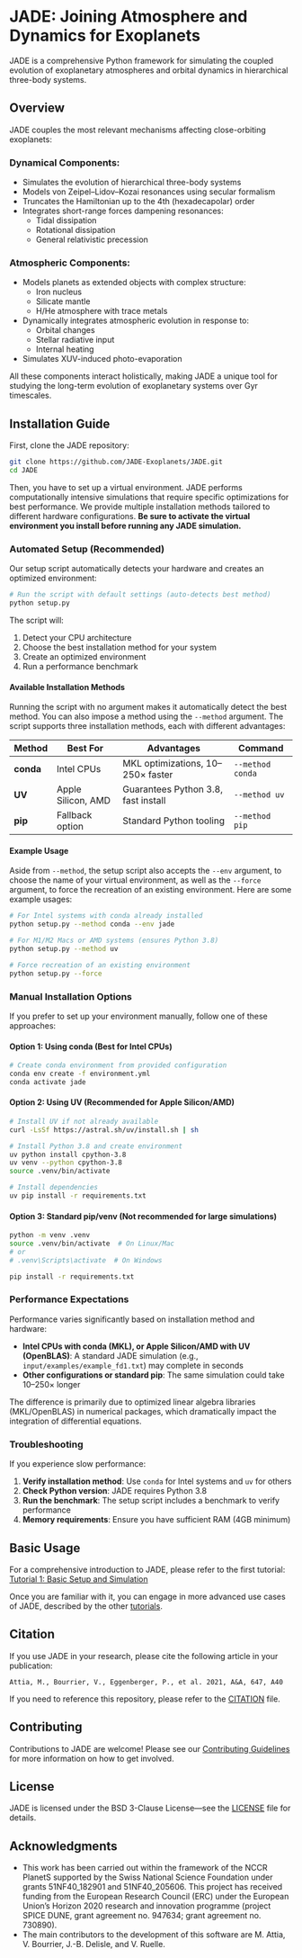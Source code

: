 # JADE: Joining Atmosphere and Dynamics for Exoplanets

JADE is a comprehensive Python framework for simulating the coupled evolution of exoplanetary atmospheres and orbital dynamics in hierarchical three-body systems.

## Overview

JADE couples the most relevant mechanisms affecting close-orbiting exoplanets:

### Dynamical Components:
- Simulates the evolution of hierarchical three-body systems
- Models von Zeipel–Lidov–Kozai resonances using secular formalism
- Truncates the Hamiltonian up to the 4th (hexadecapolar) order
- Integrates short-range forces dampening resonances:
  - Tidal dissipation
  - Rotational dissipation
  - General relativistic precession

### Atmospheric Components:
- Models planets as extended objects with complex structure:
  - Iron nucleus
  - Silicate mantle
  - H/He atmosphere with trace metals
- Dynamically integrates atmospheric evolution in response to:
  - Orbital changes
  - Stellar radiative input
  - Internal heating
- Simulates XUV-induced photo-evaporation

All these components interact holistically, making JADE a unique tool for studying the long-term evolution of exoplanetary systems over Gyr timescales.

## Installation Guide

First, clone the JADE repository:
   ```bash
   git clone https://github.com/JADE-Exoplanets/JADE.git
   cd JADE
   ```

Then, you have to set up a virtual environment. JADE performs computationally intensive simulations that require specific optimizations for best performance. We provide multiple installation methods tailored to different hardware configurations. **Be sure to activate the virtual environment you install before running any JADE simulation.**

### Automated Setup (Recommended)

Our setup script automatically detects your hardware and creates an optimized environment:

   ```bash
   # Run the script with default settings (auto-detects best method)
   python setup.py
   ```

The script will:
1. Detect your CPU architecture
2. Choose the best installation method for your system
3. Create an optimized environment
4. Run a performance benchmark

#### Available Installation Methods

Running the script with no argument makes it automatically detect the best method. You can also impose a method using the `--method` argument. The script supports three installation methods, each with different advantages:

| Method | Best For | Advantages | Command |
|--------|----------|------------|---------|
| **conda** | Intel CPUs | MKL optimizations, 10–250$\times$ faster | `--method conda` |
| **UV** | Apple Silicon, AMD | Guarantees Python 3.8, fast install | `--method uv` |
| **pip** | Fallback option | Standard Python tooling | `--method pip` |

#### Example Usage

Aside from `--method`, the setup script also accepts the `--env` argument, to choose the name of your virtual environment, as well as the `--force` argument, to force the recreation of an existing environment. Here are some example usages:

   ```bash
   # For Intel systems with conda already installed
   python setup.py --method conda --env jade
   
   # For M1/M2 Macs or AMD systems (ensures Python 3.8)
   python setup.py --method uv
   
   # Force recreation of an existing environment
   python setup.py --force
   ```

### Manual Installation Options

If you prefer to set up your environment manually, follow one of these approaches:

#### Option 1: Using conda (Best for Intel CPUs)

   ```bash
   # Create conda environment from provided configuration
   conda env create -f environment.yml
   conda activate jade
   ```

#### Option 2: Using UV (Recommended for Apple Silicon/AMD)

   ```bash
   # Install UV if not already available
   curl -LsSf https://astral.sh/uv/install.sh | sh
   
   # Install Python 3.8 and create environment
   uv python install cpython-3.8
   uv venv --python cpython-3.8
   source .venv/bin/activate
   
   # Install dependencies
   uv pip install -r requirements.txt
   ```

#### Option 3: Standard pip/venv (Not recommended for large simulations)

   ```bash
   python -m venv .venv
   source .venv/bin/activate  # On Linux/Mac
   # or
   # .venv\Scripts\activate  # On Windows
   
   pip install -r requirements.txt
   ```

### Performance Expectations

Performance varies significantly based on installation method and hardware:

- **Intel CPUs with conda (MKL), or Apple Silicon/AMD with UV (OpenBLAS)**: A standard JADE simulation (e.g., `input/examples/example_fd1.txt`) may complete in seconds
- **Other configurations or standard pip**: The same simulation could take 10–250$\times$ longer

The difference is primarily due to optimized linear algebra libraries (MKL/OpenBLAS) in numerical packages, which dramatically impact the integration of differential equations.

### Troubleshooting

If you experience slow performance:

1. **Verify installation method**: Use `conda` for Intel systems and `uv` for others
2. **Check Python version**: JADE requires Python 3.8
3. **Run the benchmark**: The setup script includes a benchmark to verify performance
4. **Memory requirements**: Ensure you have sufficient RAM (4GB minimum)

## Basic Usage

For a comprehensive introduction to JADE, please refer to the first tutorial:
[Tutorial 1: Basic Setup and Simulation](tutorials/tutorial1_fd1_fa3_fc_fa1.ipynb)

Once you are familiar with it, you can engage in more advanced use cases of JADE, described by the other [tutorials](tutorials/).

## Citation

If you use JADE in your research, please cite the following article in your publication:
```
Attia, M., Bourrier, V., Eggenberger, P., et al. 2021, A&A, 647, A40
```

If you need to reference this repository, please refer to the [CITATION](CITATION.cff) file.

## Contributing

Contributions to JADE are welcome! Please see our [Contributing Guidelines](CONTRIBUTING.md) for more information on how to get involved.

## License

JADE is licensed under the BSD 3-Clause License—see the [LICENSE](LICENSE) file for details.

## Acknowledgments

- This work has been carried out within the framework of the NCCR PlanetS supported by the Swiss National Science Foundation under grants 51NF40_182901 and 51NF40_205606. This project has received funding from the European Research Council (ERC) under the European Union’s Horizon 2020 research and innovation programme (project SPICE DUNE, grant agreement no. 947634; grant agreement no. 730890).
- The main contributors to the development of this software are M. Attia, V. Bourrier, J.-B. Delisle, and V. Ruelle.